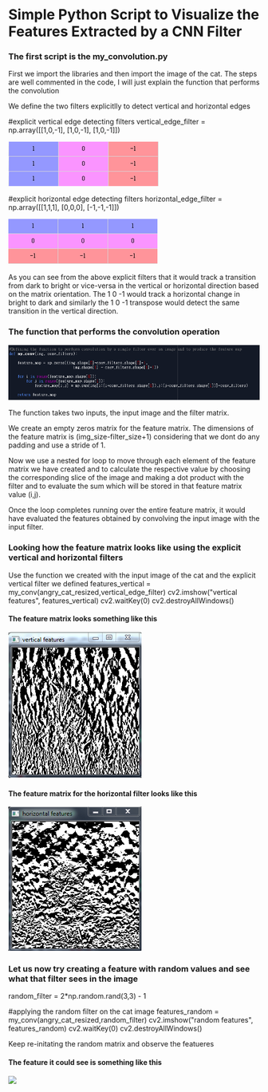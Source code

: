 # Simple Python Script to Visualize the Features Extracted by a CNN Filter

### The first script is the my_convolution.py

First we import the libraries and then import the image of the cat.
The steps are well commented in the code, I will just explain the function that performs the convolution

We define the two filters explicitlly to detect vertical and horizontal edges

#explicit vertical edge detecting filters
vertical_edge_filter = np.array([[1,0,-1],
                        [1,0,-1],
                        [1,0,-1]])

![](images/vertical_edge_filter.PNG)


#explicit horizontal edge detecting filters
horizontal_edge_filter = np.array([[1,1,1],
                        [0,0,0],
                        [-1,-1,-1]])


![](images/horizontal_edge_filter.PNG)


As you can see from the above explicit filters that it would track a transition from dark to bright or vice-versa in the vertical or horizontal direction based on the matrix orientation. The 1 0 -1 would track a horizontal change in bright to dark and similarly the 1 0 -1 transpose would detect the same transition in the vertical direction. 

### The function that performs the convolution operation


![](images/my_conv_function.PNG)


The function takes two inputs, the input image and the filter matrix.

We create an empty zeros matrix for the feature matrix. The dimensions of the feature matrix is (img_size-filter_size+1) considering that we dont do any padding and use a stride of 1.

Now we use a nested for loop to move through each element of the feature matrix we have created and to calculate the respective value by choosing the corresponding slice of the image and making a dot product with the filter and to evaluate the sum which will be stored in that feature matrix value (i,j).

Once the loop completes running over the entire feature matrix, it would have evaluated the features obtained by convolving the input image with the input filter.

### Looking how the feature matrix looks like using the explicit vertical and horizontal filters

Use the function we created with the input image of the cat and the explicit vertical filter we defined
features_vertical = my_conv(angry_cat_resized,vertical_edge_filter)
cv2.imshow("vertical features", features_vertical)
cv2.waitKey(0)
cv2.destroyAllWindows()

#### The feature matrix looks something like this 
![](images/vertical_features.PNG)

#### The feature matrix for the horizontal filter looks like this
![](images/horizontal_features.PNG)


### Let us now try creating a feature with random values and see what that filter sees in the image

random_filter = 2*np.random.rand(3,3) - 1

#applying the random filter on the cat image
features_random = my_conv(angry_cat_resized,random_filter)
cv2.imshow("random features", features_random)
cv2.waitKey(0)
cv2.destroyAllWindows()

Keep re-initating the random matrix and observe the featueres 

#### The feature it could see is something like this
![](images/ramdom_features.PNG)



